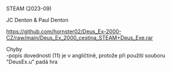STEAM (2023-09)

JC Denton & Paul Denton

https://github.com/hornster02/Deus_Ex-2000-CZ/raw/main/Deus_Ex_2000_cestina_STEAM+Deus_Exe.rar

Chyby
<br/>
-popis dovedností (11) je v angličtině, protože při použítí souboru "DeusEx.u" padá hra
